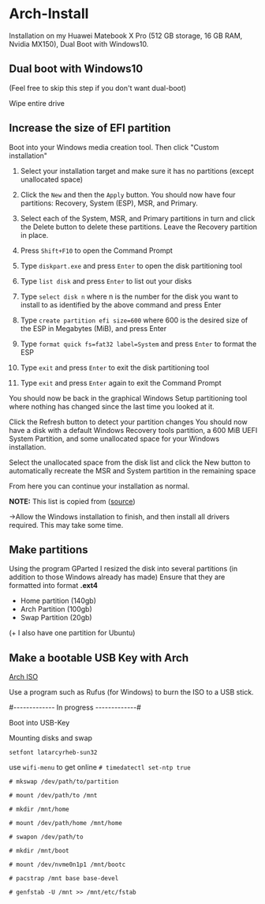 # Arch-Install

Installation on my Huawei Matebook X Pro (512 GB storage, 16 GB RAM, Nvidia MX150), Dual Boot with Windows10.

## Dual boot with Windows10
(Feel free to skip this step if you don't want dual-boot)

Wipe entire drive


## Increase the size of EFI partition
Boot into your Windows media creation tool.
Then click "Custom installation"


1. Select your installation target and make sure it has no partitions (except unallocated space)
2. Click the ```New``` and then the ```Apply``` button.
You should now have four partitions: Recovery, System (ESP), MSR, and Primary.

3. Select each of the System, MSR, and Primary partitions in turn and click the Delete button to delete these partitions. Leave the Recovery partition in place.
4. Press ```Shift+F10``` to open the Command Prompt
5. Type ```diskpart.exe``` and press ```Enter``` to open the disk partitioning tool
6. Type ```list disk``` and press ```Enter``` to list out your disks
7. Type ```select disk n``` where n is the number for the disk you want to install to as identified by the above command and press Enter
8. Type ```create partition efi size=600``` where 600 is the desired size of the ESP in Megabytes (MiB), and press Enter
9. Type ```format quick fs=fat32 label=System``` and press ```Enter``` to format the ESP
10. Type ```exit``` and press ```Enter``` to exit the disk partitioning tool
11. Type ```exit``` and press ```Enter``` again to exit the Command Prompt

You should now be back in the graphical Windows Setup partitioning tool where nothing has changed since the last time you looked at it.

Click the Refresh button to detect your partition changes
You should now have a disk with a default Windows Recovery tools partition, a 600 MiB UEFI System Partition, and some unallocated space for your Windows installation.

Select the unallocated space from the disk list and click the New button to automatically recreate the MSR and System partition in the remaining space

From here you can continue your installation as normal.

**NOTE:** This list is copied from ([source](https://www.ctrl.blog/entry/how-to-esp-windows-setup.html))


->Allow the Windows installation to finish, and then install all drivers required. This may take some time.


## Make partitions
Using the program GParted I resized the disk into several partitions (in addition to those Windows already has made)
Ensure that they are formatted into format **.ext4**

* Home partition (140gb)
* Arch Partition (100gb)
* Swap Partition (20gb)

(+ I also have one partition for Ubuntu)


## Make a bootable USB Key with Arch
[Arch ISO](https://www.archlinux.org/download/)

Use a program such as Rufus (for Windows) to burn the ISO to a USB stick.



#------------- In progress -------------#

Boot into USB-Key

Mounting disks and swap

```setfont latarcyrheb-sun32```

use ```wifi-menu``` to get online
```# timedatectl set-ntp true```

```# mkswap /dev/path/to/partition```

```# mount /dev/path/to /mnt```

```# mkdir /mnt/home```

```# mount /dev/path/home /mnt/home```

```# swapon /dev/path/to```

```# mkdir /mnt/boot```

```# mount /dev/nvme0n1p1 /mnt/bootc```


```# pacstrap /mnt base base-devel```

```# genfstab -U /mnt >> /mnt/etc/fstab```
